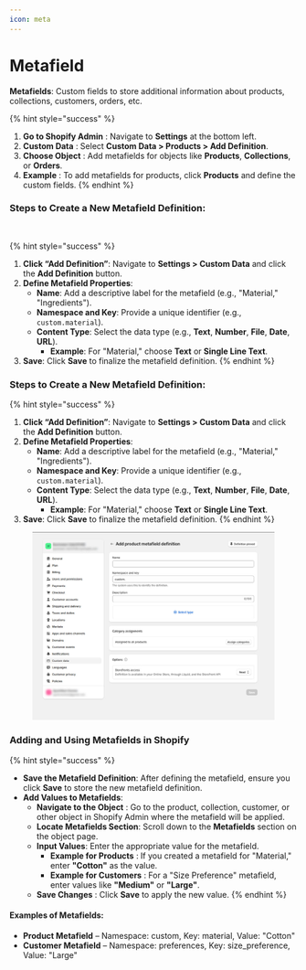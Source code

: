 ```yaml
---
icon: meta
---
```


# Metafield

**Metafields**: Custom fields to store additional information about products, collections, customers, orders, etc.

{% hint style="success" %}
1. **Go to Shopify Admin** : Navigate to **Settings** at the bottom left.
2. **Custom Data** : Select **Custom Data > Products > Add Definition**.
3. **Choose Object** : Add metafields for objects like **Products**, **Collections**, or **Orders**.&#x20;
4. **Example** : To add metafields for products, click **Products** and define the custom fields.
{% endhint %}

### Steps to Create a New Metafield Definition: <a href="#steps-to-create-a-new-metafield-definition" id="steps-to-create-a-new-metafield-definition"></a>

<figure><img src="../.gitbook/assets/metafields.avif" alt=""><figcaption></figcaption></figure>

{% hint style="success" %}
1. **Click “Add Definition”**: Navigate to **Settings > Custom Data** and click the **Add Definition** button.
2. **Define Metafield Properties**:
   * **Name**: Add a descriptive label for the metafield (e.g., "Material," "Ingredients").
   * **Namespace and Key**: Provide a unique identifier (e.g., `custom.material`).
   * **Content Type**: Select the data type (e.g., **Text**, **Number**, **File**, **Date**, **URL**).
     * **Example**: For "Material," choose **Text** or **Single Line Text**.
3. **Save**: Click **Save** to finalize the metafield definition.
{% endhint %}

### Steps to Create a New Metafield Definition: <a href="#steps-to-create-a-new-metafield-definition" id="steps-to-create-a-new-metafield-definition"></a>

{% hint style="success" %}
1. **Click “Add Definition”**: Navigate to **Settings > Custom Data** and click the **Add Definition** button.
2. **Define Metafield Properties**:
   * **Name**: Add a descriptive label for the metafield (e.g., "Material," "Ingredients").
   * **Namespace and Key**: Provide a unique identifier (e.g., `custom.material`).
   * **Content Type**: Select the data type (e.g., **Text**, **Number**, **File**, **Date**, **URL**).
     * **Example**: For "Material," choose **Text** or **Single Line Text**.
3. **Save**: Click **Save** to finalize the metafield definition.
{% endhint %}

<figure><img src="../.gitbook/assets/meta-01.jpg" alt=""><figcaption></figcaption></figure>

### Adding and Using Metafields in Shopify <a href="#adding-and-using-metafields-in-shopify" id="adding-and-using-metafields-in-shopify"></a>

{% hint style="success" %}
* **Save the Metafield Definition**: After defining the metafield, ensure you click **Save** to store the new metafield definition.
* **Add Values to Metafields**:
  * **Navigate to the Object** : Go to the product, collection, customer, or other object in Shopify Admin where the metafield will be applied.
  * **Locate Metafields Section**: Scroll down to the **Metafields** section on the object page.
  * **Input Values**: Enter the appropriate value for the metafield.
    * **Example for Products** : If you created a metafield for "Material," enter **"Cotton"** as the value.
    * **Example for Customers** : For a "Size Preference" metafield, enter values like **"Medium"** or **"Large"**.
  * **Save Changes** : Click **Save** to apply the new value.
{% endhint %}

#### **Examples of Metafields**:

* **Product Metafield** – Namespace: custom, Key: material, Value: "Cotton"
* **Customer Metafield** – Namespace: preferences, Key: size\_preference, Value: "Large"
